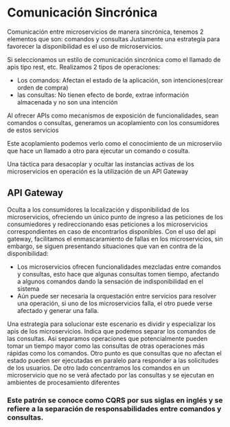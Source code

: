 # Comunicación Sincrónica
Comunicación entre microservicios de manera sincrónica, tenemos 2 elementos que son: comandos y consultas
Justamente una estrategía para favorecer la disponibilidad es el uso de microservicios.

Si seleccionamos un estilo de comunicación sincrónica como el llamado de apis tipo rest, etc. Realizamos 2 tipos de operaciones:
- Los comandos: Afectan el estado de la aplicación, son intenciones(crear orden de compra)
- las consultas: No tienen efecto de borde, extrae información almacenada y no son una intención

Al ofrecer APIs como mecanismos de exposición de funcionalidades, sean comandos o consultas, generamos un acoplamiento con los consumidores de estos servicios

Este acoplamiento podemos verlo como el conocimiento de un microserviio que hace un llamado a otro para ejecutar un comando o cosulta.

Una táctica para desacoplar y ocultar las instancias activas de los microservicios en operación es la utilización de un API Gateway

## API Gateway
Oculta a los consumidores la localización y disponibilidad de los microservicios, ofreciendo un único punto de ingreso a las peticiones de los consumiedores
y redireccionando esas peticiones a los microservicios correspondientes en caso de encontrarlos disponibles.
Con el uso del api gateway, facilitamos el enmascaramiento de fallas en los microservicios, sin embargo, se siguen presentando situaciones que
van en contra de la disponibilidad:
- Los microservicios ofrecen funcionalidades mezcladas entre comandos y consultas, esto hace que algunas consultas tomen tiempo, afectando a algunos comandos
dando la sensación de indisponibilidad en el sistema
- Aún puede ser necesaria la orquestación entre servicios para resolver una operación, si uno de los microservicios falla, el otro puede verse afectado y 
generar una falla.

Una estrategía para solucionar este escenario es dividir y especializar los apis de los microservicios. Indica que podemos separar los comandos de las consultas.
Asi separamos operaciones que potencialmente pueden tomar un tiempo mayor como las consultas de otras operaciones más rápidas como los comandos.
Otro punto es que consultas que no afectan el estado pueden ser ejecutadas en paralelo para responder a las solicitudes de los usuarios.
De otro lado concentramos los comandos en un microservicio que no se verá afectado por las consultas y se ejecutan en ambientes de procesamiento diferentes

### Este patrón se conoce como CQRS por sus siglas en inglés y se refiere a la separación de responsabilidades entre comandos y consultas.
